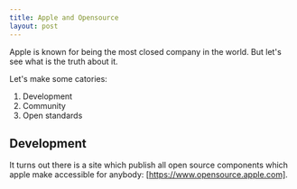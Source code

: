 ```yaml
---
title: Apple and Opensource
layout: post
---
```



Apple is known for being the most closed company in the world. But let's see what is the truth about it. 

Let's make some catories:

1. Development
2. Community 
3. Open standards

Development
-----------

It turns out there is a site which publish all open source components which apple make accessible for anybody: [https://www.opensource.apple.com].

